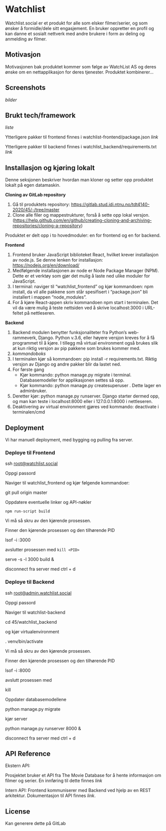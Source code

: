 # Watchlist
Watchlist.social er et produkt for alle som elsker filmer/serier, og som ønsker
å formidle/dele sitt engasjement. En bruker oppretter en profil og kan danne et
sosialt nettverk med andre brukere i form av deling og anmelding av filmer.

## Motivasjon
Motivasjonen bak produktet kommer som følge av WatchList AS og deres ønske om en
nettapplikasjon for deres tjenester. Produktet kombinerer...

## Screenshots
*bilder*

## Brukt tech/framework
*liste*

Ytterligere pakker til frontend finnes i watchlist-frontend/package.json *link*

Ytterligere pakker til backend finnes i watchlist_backend/requirements.txt
*link*

## Installasjon og kjøring lokalt
Denne seksjonen beskriver hvordan man kloner og setter opp produktet lokalt på
egen datamaskin.

**Cloning av GitLab repository**
1. Gå til produktets repository:
   https://gitlab.stud.idi.ntnu.no/tdt4140-2020/45/-/tree/master
2. Clone alle filer og mappestrukturer, forså å sette opp lokal versjon.
   (https://help.github.com/en/github/creating-cloning-and-archiving-repositories/cloning-a-repository)

Produktet er delt opp i to hovedmoduler: en for frontend og en for backend.

**Frontend**
1. Frontend bruker JavaScript biblioteket React, hvilket krever installasjon
   av  node.js. Se denne lenken for installasjon:
   https://nodejs.org/en/download/
2. Medfølgende installasjonen av node er Node Package Manager (NPM). Dette er
   et verktøy som gjør det mulig å laste ned ulike moduler for JavaScript.
3. I terminal: naviger til “watchlist_frontend” og kjør kommandoen: npm
   install, da vil alle pakkene som står spesifisert i “package.json” bli
   installert i mappen “node_modules”.
4. For å kjøre React-appen skriv kommandoen npm start i terminalen. Det vil da
   være mulig å teste nettsiden ved å skrive localhost:3000 i URL-feltet på
   nettleseren.

**Backend**
1. Backend modulen benytter funksjonaliteter fra Python’s web-rammeverk,
   Django. Python v.3.6, eller høyere versjon kreves for å få programmet til å
   kjøre. I tillegg må virtual environment også brukes slik at kun riktig
   versjon av pip pakkene som brukes kommer med.
2. *kommandoboks*
3. I terminalen kjør så kommandoen: pip install -r requirements.txt. Riktig
   versjon av Django og andre pakker blir da lastet ned.
4. For første gang
    * Kjør kommando: python manage.py migrate  i terminal. Databasemodeller for
      applikasjonen settes så opp.
    * Kjør kommando: python manage.py createsuperuser . Dette lager en
      adminbruker.
5. Deretter kjør: python manage.py runserver. Django starter dermed opp, og
   man kan teste i localhost:8000 eller i 127.0.0.1:8000 i nettleseren.
6. Deaktivering av virtual environment gjøres ved kommando: deactivate i
   terminalen/cmd

## Deployment
Vi har manuell deployment, med bygging og pulling fra server.

### Deploye til Frontend
ssh root@watchlist.social

Oppgi passord

Naviger til watchlist_frontend og kjør følgende kommandoer:

git pull origin master

Oppdatere eventuelle linker og API-nøkler

`npm run-script build`

Vi må så skru av den kjørende prosessen.

Finner den kjørende prosessen og den tilhørende PID

lsof -i :3000

avslutter prosessen med `kill <PID>`

serve -s -l 3000 build &

disconnect fra server med ctrl + d

### Deploye til Backend
ssh root@admin.watchlist.social

Oppgi passord

Naviger til watchlist-backend 

cd 45/watchlist_backend

og kjør virtualenvironment

. venv/bin/activate

Vi må så skru av den kjørende prosessen.

Finner den kjørende prosessen og den tilhørende PID

lsof -i :8000

avslutt prosessen med

kill <PID>

Oppdater databasemodellene

python manage.py migrate

kjør server

python manage.py runserver 8000 &

disconnect fra server med ctrl + d

## API Reference
Ekstern API:

Prosjektet bruker et API fra The Movie Database for å hente informasjon om
filmer og serier. En innføring til dette finnes *link*


Intern API:
Frontend kommuniserer med Backend ved hjelp av en REST arkitektur. Dokumentasjon
til API finnes *link*. 

## License
Kan generere dette på GitLab